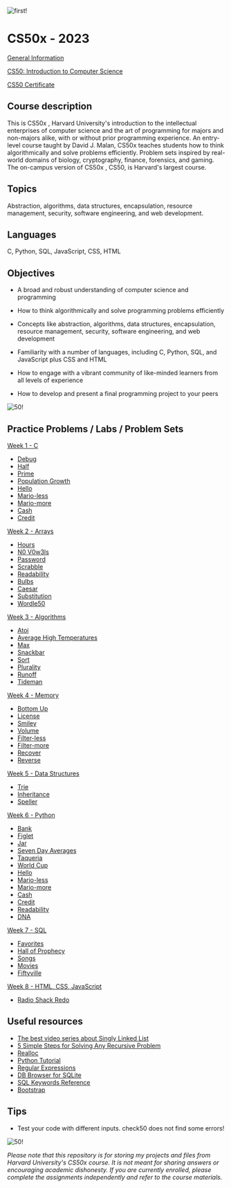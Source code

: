 ![first!](https://www.classcentral.com/report/wp-content/uploads/2022/05/cs50-2023-student-demo.png)
# CS50x - 2023
[General Information](https://pll.harvard.edu/course/cs50-introduction-computer-science)

[CS50: Introduction to Computer Science](https://cs50.harvard.edu/x/2023/)

[CS50 Certificate](https://cs50.harvard.edu/x/2023/certificate/)


## Course description
This is CS50x , Harvard University's introduction to the intellectual enterprises of computer science and the art of programming for majors and non-majors alike, with or without prior programming experience. An entry-level course taught by David J. Malan, CS50x teaches students how to think algorithmically and solve problems efficiently. Problem sets inspired by real-world domains of biology, cryptography, finance, forensics, and gaming. The on-campus version of CS50x , CS50, is Harvard's largest course. 

## Topics
Abstraction, algorithms, data structures, encapsulation, resource management, security, software engineering, and web development. 

## Languages
C, Python, SQL, JavaScript, CSS, HTML

## Objectives
* A broad and robust understanding of computer science and programming

* How to think algorithmically and solve programming problems efficiently

* Concepts like abstraction, algorithms, data structures, encapsulation, resource management, security, software engineering, and web development

* Familiarity with a number of languages, including C, Python, SQL, and JavaScript plus CSS and HTML

* How to engage with a vibrant community of like-minded learners from all levels of experience

* How to develop and present a final programming project to your peers

![50!](https://www.classcentral.com/report/wp-content/uploads/2022/05/cs50-2023-banner-e1673610020393.png)

## Practice Problems / Labs / Problem Sets
[Week 1 - C](https://cs50.harvard.edu/x/2023/weeks/1/)
 * [Debug](https://cs50.harvard.edu/x/2023/problems/1/debug/)
 * [Half](https://cs50.harvard.edu/x/2023/problems/1/half/)
 * [Prime](https://cs50.harvard.edu/x/2023/problems/1/prime/)
 * [Population Growth](https://cs50.harvard.edu/x/2023/labs/1/)
 * [Hello](https://cs50.harvard.edu/x/2023/psets/1/hello/)
 * [Mario-less](https://cs50.harvard.edu/x/2023/psets/1/mario/less/)
 * [Mario-more](https://cs50.harvard.edu/x/2023/psets/1/mario/more/)
 * [Cash](https://cs50.harvard.edu/x/2023/psets/1/cash/)
 * [Credit](https://cs50.harvard.edu/x/2023/psets/1/credit/)

[Week 2 - Arrays](https://cs50.harvard.edu/x/2023/weeks/2/)
 * [Hours](https://cs50.harvard.edu/x/2023/problems/2/hours/)
 * [N0 V0w3ls](https://cs50.harvard.edu/x/2023/problems/2/no-vowels/)
 * [Password](https://cs50.harvard.edu/x/2023/problems/2/password/)
 * [Scrabble](https://cs50.harvard.edu/x/2023/labs/2/)
 * [Readability](https://cs50.harvard.edu/x/2023/psets/2/readability/)
 * [Bulbs](https://cs50.harvard.edu/x/2023/psets/2/bulbs/)
 * [Caesar](https://cs50.harvard.edu/x/2023/psets/2/caesar/)
 * [Substitution](https://cs50.harvard.edu/x/2023/psets/2/substitution/)
 * [Wordle50](https://cs50.harvard.edu/x/2023/psets/2/wordle50/)

[Week 3 - Algorithms](https://cs50.harvard.edu/x/2023/weeks/3/)
 * [Atoi](https://cs50.harvard.edu/x/2023/problems/3/atoi/)
 * [Average High Temperatures](https://cs50.harvard.edu/x/2023/problems/3/temps/)
 * [Max](https://cs50.harvard.edu/x/2023/problems/3/max/)
 * [Snackbar](https://cs50.harvard.edu/x/2023/problems/3/snackbar/)
 * [Sort](https://cs50.harvard.edu/x/2023/labs/3/)
 * [Plurality](https://cs50.harvard.edu/x/2023/psets/3/plurality/)
 * [Runoff](https://cs50.harvard.edu/x/2023/psets/3/runoff/)
 * [Tideman](https://cs50.harvard.edu/x/2023/psets/3/tideman/)

[Week 4 - Memory](https://cs50.harvard.edu/x/2023/weeks/4/)
* [Bottom Up](https://cs50.harvard.edu/x/2023/problems/4/bottomup/)
* [License](https://cs50.harvard.edu/x/2023/problems/4/license/)
* [Smiley](https://cs50.harvard.edu/x/2023/labs/4/smiley/)
* [Volume](https://cs50.harvard.edu/x/2023/labs/4/volume/)
* [Filter-less](https://cs50.harvard.edu/x/2023/psets/4/filter/less/#how-to-submit)
* [Filter-more](https://cs50.harvard.edu/x/2023/psets/4/filter/more/#a-bitmap-more-technical)
* [Recover](https://cs50.harvard.edu/x/2023/psets/4/recover/#background)
* [Reverse](https://cs50.harvard.edu/x/2023/psets/4/reverse/)

[Week 5 - Data Structures](https://cs50.harvard.edu/x/2023/weeks/5/)
* [Trie](https://cs50.harvard.edu/x/2023/problems/5/trie/)
* [Inheritance](https://cs50.harvard.edu/x/2023/labs/5/)
* [Speller](https://cs50.harvard.edu/x/2023/psets/5/speller/)

[Week 6 - Python](https://cs50.harvard.edu/x/2023/weeks/6/)
* [Bank](https://cs50.harvard.edu/x/2023/problems/6/bank/)
* [Figlet](https://cs50.harvard.edu/x/2023/problems/6/figlet/)
* [Jar](https://cs50.harvard.edu/x/2023/problems/6/jar/)
* [Seven Day Averages](https://cs50.harvard.edu/x/2023/problems/6/seven-day-average/)
* [Taqueria](https://cs50.harvard.edu/x/2023/problems/6/taqueria/)
* [World Cup](https://cs50.harvard.edu/x/2023/labs/6/)
* [Hello](https://cs50.harvard.edu/x/2023/psets/6/hello/#hello)
* [Mario-less](https://cs50.harvard.edu/x/2023/psets/6/mario/less/)
* [Mario-more](https://cs50.harvard.edu/x/2023/psets/6/mario/more/)
* [Cash](https://cs50.harvard.edu/x/2023/psets/6/cash/)
* [Credit](https://cs50.harvard.edu/x/2023/psets/6/credit/)
* [Readability](https://cs50.harvard.edu/x/2023/psets/6/readability/)
* [DNA](https://cs50.harvard.edu/x/2023/psets/6/dna/#dna)

[Week 7 - SQL](https://cs50.harvard.edu/x/2023/weeks/6/)
* [Favorites](https://cs50.harvard.edu/x/2023/problems/7/favorites/#favorites)
* [Hall of Prophecy](https://cs50.harvard.edu/x/2023/problems/7/prophecy/)
* [Songs](https://cs50.harvard.edu/x/2023/labs/7/#how-to-submit)
* [Movies](https://cs50.harvard.edu/x/2023/psets/7/movies/)
* [Fiftyville](https://cs50.harvard.edu/x/2023/psets/7/fiftyville/)

[Week 8 - HTML, CSS, JavaScript ](https://cs50.harvard.edu/x/2023/weeks/8/)
* [Radio Shack Redo](https://cs50.harvard.edu/x/2023/problems/8/redo/)

## Useful resources
* [The best video series about Singly Linked List](https://www.youtube.com/playlist?list=PLBlnK6fEyqRi3-lvwLGzcaquOs5OBTCww)
* [5 Simple Steps for Solving Any Recursive Problem](https://www.youtube.com/watch?v=ngCos392W4w&ab_channel=Reducible)
* [Realloc](https://www.youtube.com/watch?v=z-MHVnhpf9w&t=2s&ab_channel=Log2Base2%C2%AE)
* [Python Tutorial](https://www.w3schools.com/python/default.asp)
* [Regular Expressions](https://regex101.com/)
* [DB Browser for SQLite](https://sqlitebrowser.org/)
* [SQL Keywords Reference](https://www.w3schools.com/sql/sql_ref_keywords.asp)
* [Bootstrap](https://getbootstrap.com/)

## Tips
* Test your code with different inputs. check50 does not find some errors!

![50!](https://miro.medium.com/v2/resize:fit:1400/format:webp/1*IYCifTCCR2ah-79u94Z3wg.png)

*Please note that this repository is for storing my projects and files from Harvard University's CS50x course. It is not meant for sharing answers or encouraging academic dishonesty. If you are currently enrolled, please complete the assignments independently and refer to the course materials.*
